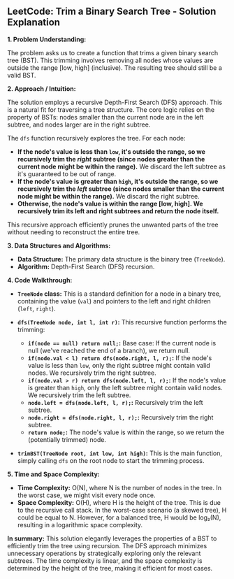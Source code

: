 ## LeetCode: Trim a Binary Search Tree - Solution Explanation

**1. Problem Understanding:**

The problem asks us to create a function that trims a given binary search tree (BST).  This trimming involves removing all nodes whose values are outside the range [low, high] (inclusive). The resulting tree should still be a valid BST.

**2. Approach / Intuition:**

The solution employs a recursive Depth-First Search (DFS) approach.  This is a natural fit for traversing a tree structure.  The core logic relies on the property of BSTs:  nodes smaller than the current node are in the left subtree, and nodes larger are in the right subtree.

The `dfs` function recursively explores the tree. For each node:

* **If the node's value is less than `low`, it's outside the range, so we recursively trim the *right* subtree (since nodes greater than the current node might be within the range).**  We discard the left subtree as it's guaranteed to be out of range.
* **If the node's value is greater than `high`, it's outside the range, so we recursively trim the *left* subtree (since nodes smaller than the current node might be within the range).** We discard the right subtree.
* **Otherwise, the node's value is within the range [low, high].  We recursively trim its left and right subtrees and return the node itself.**

This recursive approach efficiently prunes the unwanted parts of the tree without needing to reconstruct the entire tree.


**3. Data Structures and Algorithms:**

* **Data Structure:** The primary data structure is the binary tree (`TreeNode`).
* **Algorithm:** Depth-First Search (DFS) recursion.


**4. Code Walkthrough:**

* **`TreeNode` class:** This is a standard definition for a node in a binary tree, containing the value (`val`) and pointers to the left and right children (`left`, `right`).

* **`dfs(TreeNode node, int l, int r)`:** This recursive function performs the trimming:
    * **`if(node == null) return null;`:** Base case: If the current node is null (we've reached the end of a branch), we return null.
    * **`if(node.val < l) return dfs(node.right, l, r);`:** If the node's value is less than `low`, only the right subtree might contain valid nodes.  We recursively trim the right subtree.
    * **`if(node.val > r) return dfs(node.left, l, r);`:** If the node's value is greater than `high`, only the left subtree might contain valid nodes. We recursively trim the left subtree.
    * **`node.left = dfs(node.left, l, r);`:** Recursively trim the left subtree.
    * **`node.right = dfs(node.right, l, r);`:** Recursively trim the right subtree.
    * **`return node;`:** The node's value is within the range, so we return the (potentially trimmed) node.

* **`trimBST(TreeNode root, int low, int high)`:** This is the main function, simply calling `dfs` on the root node to start the trimming process.


**5. Time and Space Complexity:**

* **Time Complexity:** O(N), where N is the number of nodes in the tree. In the worst case, we might visit every node once.
* **Space Complexity:** O(H), where H is the height of the tree. This is due to the recursive call stack. In the worst-case scenario (a skewed tree), H could be equal to N.  However, for a balanced tree, H would be log₂(N), resulting in a logarithmic space complexity.


**In summary:** This solution elegantly leverages the properties of a BST to efficiently trim the tree using recursion. The DFS approach minimizes unnecessary operations by strategically exploring only the relevant subtrees.  The time complexity is linear, and the space complexity is determined by the height of the tree, making it efficient for most cases.
